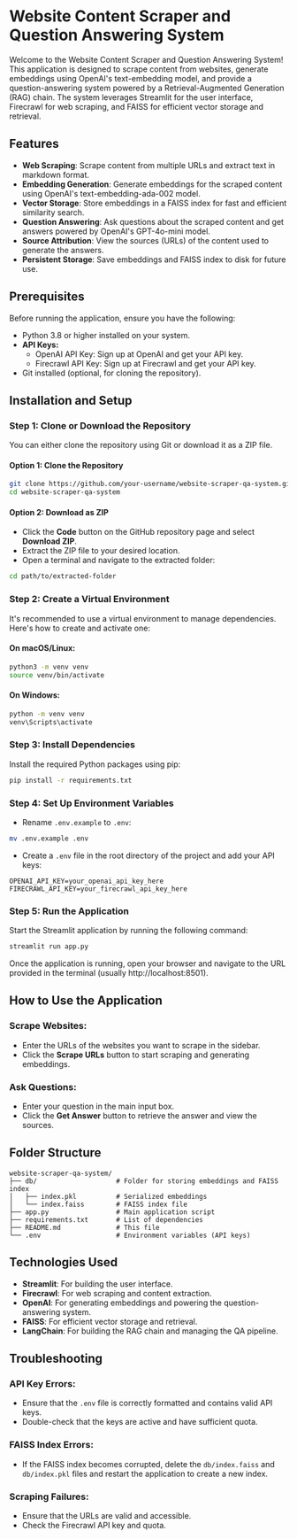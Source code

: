 # Website Content Scraper and Question Answering System

Welcome to the Website Content Scraper and Question Answering System! This application is designed to scrape content from websites, generate embeddings using OpenAI's text-embedding model, and provide a question-answering system powered by a Retrieval-Augmented Generation (RAG) chain. The system leverages Streamlit for the user interface, Firecrawl for web scraping, and FAISS for efficient vector storage and retrieval.

## Features
- **Web Scraping**: Scrape content from multiple URLs and extract text in markdown format.
- **Embedding Generation**: Generate embeddings for the scraped content using OpenAI's text-embedding-ada-002 model.
- **Vector Storage**: Store embeddings in a FAISS index for fast and efficient similarity search.
- **Question Answering**: Ask questions about the scraped content and get answers powered by OpenAI's GPT-4o-mini model.
- **Source Attribution**: View the sources (URLs) of the content used to generate the answers.
- **Persistent Storage**: Save embeddings and FAISS index to disk for future use.

## Prerequisites
Before running the application, ensure you have the following:

- Python 3.8 or higher installed on your system.
- **API Keys:**
  - OpenAI API Key: Sign up at OpenAI and get your API key.
  - Firecrawl API Key: Sign up at Firecrawl and get your API key.
- Git installed (optional, for cloning the repository).

## Installation and Setup

### Step 1: Clone or Download the Repository

You can either clone the repository using Git or download it as a ZIP file.

#### Option 1: Clone the Repository
```bash
git clone https://github.com/your-username/website-scraper-qa-system.git
cd website-scraper-qa-system
```

#### Option 2: Download as ZIP
- Click the **Code** button on the GitHub repository page and select **Download ZIP**.
- Extract the ZIP file to your desired location.
- Open a terminal and navigate to the extracted folder:
```bash
cd path/to/extracted-folder
```

### Step 2: Create a Virtual Environment

It's recommended to use a virtual environment to manage dependencies. Here's how to create and activate one:

#### On macOS/Linux:
```bash
python3 -m venv venv
source venv/bin/activate
```

#### On Windows:
```bash
python -m venv venv
venv\Scripts\activate
```

### Step 3: Install Dependencies

Install the required Python packages using pip:
```bash
pip install -r requirements.txt
```

### Step 4: Set Up Environment Variables

- Rename `.env.example` to `.env`:
```bash
mv .env.example .env
```

- Create a `.env` file in the root directory of the project and add your API keys:
```plaintext
OPENAI_API_KEY=your_openai_api_key_here
FIRECRAWL_API_KEY=your_firecrawl_api_key_here
```

### Step 5: Run the Application

Start the Streamlit application by running the following command:
```bash
streamlit run app.py
```

Once the application is running, open your browser and navigate to the URL provided in the terminal (usually http://localhost:8501).

## How to Use the Application

### Scrape Websites:
- Enter the URLs of the websites you want to scrape in the sidebar.
- Click the **Scrape URLs** button to start scraping and generating embeddings.

### Ask Questions:
- Enter your question in the main input box.
- Click the **Get Answer** button to retrieve the answer and view the sources.

## Folder Structure
```
website-scraper-qa-system/
├── db/                    # Folder for storing embeddings and FAISS index
│   ├── index.pkl          # Serialized embeddings
│   └── index.faiss        # FAISS index file
├── app.py                 # Main application script
├── requirements.txt       # List of dependencies
├── README.md              # This file
└── .env                   # Environment variables (API keys)
```

## Technologies Used
- **Streamlit**: For building the user interface.
- **Firecrawl**: For web scraping and content extraction.
- **OpenAI**: For generating embeddings and powering the question-answering system.
- **FAISS**: For efficient vector storage and retrieval.
- **LangChain**: For building the RAG chain and managing the QA pipeline.

## Troubleshooting

### API Key Errors:
- Ensure that the `.env` file is correctly formatted and contains valid API keys.
- Double-check that the keys are active and have sufficient quota.

### FAISS Index Errors:
- If the FAISS index becomes corrupted, delete the `db/index.faiss` and `db/index.pkl` files and restart the application to create a new index.

### Scraping Failures:
- Ensure that the URLs are valid and accessible.
- Check the Firecrawl API key and quota.
